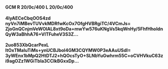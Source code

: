 #### GCM R 20/0c/400 L 20/0c/400
**4IyAECeCbqOOS4zd**<br/>**nyVn7iMBevTUVvkMDRfwKcOx7OfgHVBRgiTC/4VCmJs=**<br/>**ZjoGnQCnjmVeWOIAL8xt9oDa+mwYw576uKNgVs5kqWnHy/5FhfHhoIdnQyW3aBhhA76+VITFuheV3S3Z...**<br/><br/>
**2uo853XbQcarPexL**<br/>**ItOxTMaIuTiMs+ynUCBJboI4GM3CQYMW0P3eAAuUSdI=**<br/>**3yWEnx1bMpQ2HtDTJ2+hQOcsTyO+SLNbYuGwhrm55C+oCVHVkuC63zi9agOZz1WGiTbla3CClkBGxxDp...**